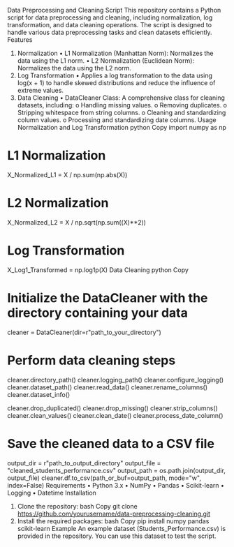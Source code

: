Data Preprocessing and Cleaning Script
This repository contains a Python script for data preprocessing and cleaning, including normalization, log transformation, and data cleaning operations. The script is designed to handle various data preprocessing tasks and clean datasets efficiently.
Features
1. Normalization
  •	L1 Normalization (Manhattan Norm): Normalizes the data using the L1 norm.
  •	L2 Normalization (Euclidean Norm): Normalizes the data using the L2 norm.
2. Log Transformation
  •	Applies a log transformation to the data using log(x + 1) to handle skewed distributions and reduce the influence of extreme values.
3. Data Cleaning
  •	DataCleaner Class: A comprehensive class for cleaning datasets, including:
      o	Handling missing values.
      o	Removing duplicates.
      o	Stripping whitespace from string columns.
      o	Cleaning and standardizing column values.
      o	Processing and standardizing date columns.
Usage
Normalization and Log Transformation
python
Copy
import numpy as np

# L1 Normalization
X_Normalized_L1 = X / np.sum(np.abs(X))

# L2 Normalization
X_Normalized_L2 = X / np.sqrt(np.sum((X)**2))

# Log Transformation
X_Log1_Transformed = np.log1p(X)
Data Cleaning
python
Copy
# Initialize the DataCleaner with the directory containing your data
cleaner = DataCleaner(dir=r"path_to_your_directory")

# Perform data cleaning steps
  cleaner.directory_path()
  cleaner.logging_path()
  cleaner.configure_logging()
  cleaner.dataset_path()
  cleaner.read_data()
  cleaner.rename_columns()
  cleaner.dataset_info()

  cleaner.drop_duplicated()
  cleaner.drop_missing()
  cleaner.strip_columns()
  cleaner.clean_values()
  cleaner.clean_date()
  cleaner.process_date_column()

# Save the cleaned data to a CSV file
output_dir = r"path_to_output_directory"
output_file = "cleaned_students_performance.csv"
output_path = os.path.join(output_dir, output_file)
cleaner.df.to_csv(path_or_buf=output_path, mode="w", index=False)
Requirements
  •	Python 3.x
  •	NumPy
  •	Pandas
  •	Scikit-learn
  •	Logging
  •	Datetime
Installation
1.	Clone the repository:
bash
Copy
git clone https://github.com/yourusername/data-preprocessing-cleaning.git
2.	Install the required packages:
bash
Copy
pip install numpy pandas scikit-learn
Example
An example dataset (Students_Performance.csv) is provided in the repository. You can use this dataset to test the script.

